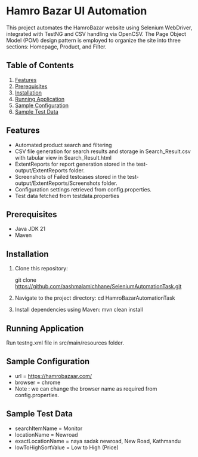 
# Hamro Bazar UI Automation
This project automates the HamroBazar website using Selenium WebDriver, integrated with TestNG and CSV handling via OpenCSV. The Page Object Model (POM) design pattern is employed to organize the site into three sections: Homepage, Product, and Filter.

## Table of Contents

1. [Features](#Features)
2. [Prerequisites](#Prerequisites)
3. [Installation](#Installation)
4. [Running Application](#Running-Application)
5. [Sample Configuration](#Sample-Configuration)
6. [Sample Test Data](#Sample-Test-Data)

## Features
- Automated product search and filtering
- CSV file generation for search results and storage in Search_Result.csv with tabular view in Search_Result.html
- ExtentReports for report generation stored in the test-output/ExtentReports folder.
- Screenshots of Failed testcases stored in the test-output/ExtentReports/Screenshots folder.
- Configuration settings retrieved from config.properties.
- Test data fetched from testdata.properties

## Prerequisites
- Java JDK 21
- Maven

## Installation
1. Clone this repository:

   git clone https://github.com/aashmalamichhane/SeleniumAutomationTask.git

2.  Navigate to the project directory:
    cd HamroBazarAutomationTask
3.  Install dependencies using Maven:
    mvn clean install

## Running Application
Run testng.xml file in src/main/resources folder.

## Sample Configuration
- url = https://hamrobazaar.com/
- browser = chrome
- Note : we can change the browser name as required from config.properties.

## Sample Test Data
- searchItemName = Monitor
- locationName = Newroad
- exactLocationName = naya sadak newroad, New Road, Kathmandu
- lowToHighSortValue = Low to High (Price)